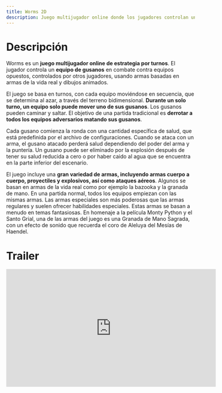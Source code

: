 ```yaml
---
title: Worms 2D
description: Juego multijugador online donde los jugadores controlan un equipo de gusanos en combate contra equipos opuestos
---
```


<!-- ##################################################################### -->

# Descripción

Worms es un **juego multijugador online de estrategia por turnos**. El jugador controla un **equipo de gusanos** en combate contra equipos opuestos, controlados por otros jugadores, usando armas basadas en armas de la vida real y dibujos animados.

El juego se basa en turnos, con cada equipo moviéndose en secuencia, que se determina al azar, a través del terreno bidimensional. **Durante un solo turno, un equipo solo puede mover uno de sus gusanos**. Los gusanos pueden caminar y saltar. El objetivo de una partida tradicional es **derrotar a todos los equipos adversarios matando sus gusanos**.

Cada gusano comienza la ronda con una cantidad específica de salud, que está predefinida por el archivo de configuraciones. Cuando se ataca con un arma, el gusano atacado perderá salud dependiendo del poder del arma y la puntería. Un gusano puede ser eliminado por la explosión después de tener su salud reducida a cero o por haber caido al agua que se encuentra en la parte inferior del escenario.

El juego incluye una **gran variedad de armas, incluyendo armas cuerpo a cuerpo, proyectiles y explosivos, así como ataques aéreos**. Algunos se basan en armas de la vida real como por ejemplo la bazooka y la granada de mano. En una partida normal, todos los equipos empiezan con las mismas armas. Las armas especiales son más poderosas que las armas regulares y suelen ofrecer habilidades especiales. Estas armas se basan a menudo en temas fantasiosas. En homenaje a la película Monty Python y el Santo Grial, una de las armas del juego es una Granada de Mano Sagrada, con un efecto de sonido que recuerda el coro de Aleluya del Mesías de Haendel.

<!-- ##################################################################### -->

# Trailer

<iframe width="560" height="315" src="https://www.youtube.com/embed/cXs05yU9hYE?si=72hQtNOtD7Rwn_U5" title="YouTube video player" frameborder="0" allow="accelerometer; autoplay; clipboard-write; encrypted-media; gyroscope; picture-in-picture; web-share" allowfullscreen></iframe>

<!-- ##################################################################### -->
